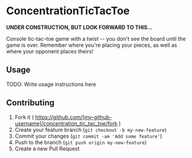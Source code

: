 # ConcentrationTicTacToe

**UNDER CONSTRUCTION, BUT LOOK FORWARD TO THIS...**

Console tic-tac-toe game with a twist -- you don't see the board until the game is over. Remember where you're placing your pieces, as well as where your opponent places theirs!

## Usage

TODO: Write usage instructions here

## Contributing

1. Fork it ( https://github.com/[my-github-username]/concentration_tic_tac_toe/fork )
2. Create your feature branch (`git checkout -b my-new-feature`)
3. Commit your changes (`git commit -am 'Add some feature'`)
4. Push to the branch (`git push origin my-new-feature`)
5. Create a new Pull Request
